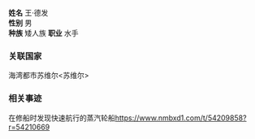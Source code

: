 **姓名** 王·德发  
**性别** 男  
**种族** 矮人族
**职业** 水手  

### 关联国家
海湾都市苏维尔<苏维尔>

### 相关事迹
在修船时发现快速航行的蒸汽轮船<https://www.nmbxd1.com/t/54209858?r=54210669>
